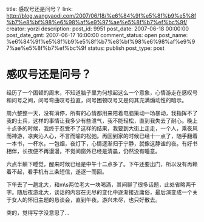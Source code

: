 title: 感叹号还是问号？
link: http://blog.wangyaodi.com/2007/06/18/%e6%84%9f%e5%8f%b9%e5%8f%b7%e8%bf%98%e6%98%af%e9%97%ae%e5%8f%b7%ef%bc%9f/
creator: yorzi
description: 
post_id: 9951
post_date: 2007-06-18 00:00:00
post_date_gmt: 2007-06-17 16:00:00
comment_status: open
post_name: %e6%84%9f%e5%8f%b9%e5%8f%b7%e8%bf%98%e6%98%af%e9%97%ae%e5%8f%b7%ef%bc%9f
status: publish
post_type: post

# 感叹号还是问号？

经历了一个困顿的周末，不知道脑子里为何想起这么一个意象，心情游走在感叹号和问号之间，问号弯曲叹号拉直，问号困顿叹号又是何其充满煽动性的暗示。  
  
周六整整一天，没有消停，所有的心情都用来陪着电脑策动一场暴动，我指挥不了我的士兵，这样的事情让我多少有些泄气，我不能轻松，直到我失去了耐心。晚上十点多的时候，我终于忍受不了这样的结果，我要到大街上走走，一个人，乘夜风而神游，凉爽沁人心，不言而喻的松弛。再回到家的时候已经十一点了，随手翻着一本书，一杯水，一包烟，夜灯下，心情逐渐归于宁静，就像这静谧的夜。有好书相伴，长夜便不再漫漫，不觉间窗外已经是清晨，仍然没有睡意。  
  
六点半躺下睡觉，醒来时候已经是中午十二点多了。下午还要出门，所以没有再赖着不起，看手机有三条短信，遂逐一而回。  
  
下午去了一趟北大，和m\s两位老大一块喝酒，其间聊了很多话题，此处省略两千字。随后夜游北大，谈话的内容在无尽的变化中逐渐接近庸俗，最后演变成一个关于女人的怀旧主题的恳谈会，直到午夜。游兴未尽，也只好散去。  
  
突的，觉得写字没意思了...